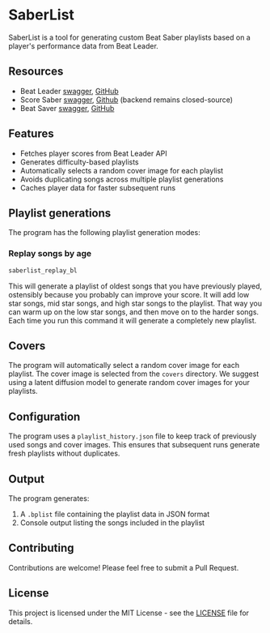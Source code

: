 # SaberList

SaberList is a tool for generating custom Beat Saber playlists based on a player's performance data from Beat Leader.

## Resources

* Beat Leader [swagger](https://api.beatleader.xyz/swagger/index.html), [GitHub](https://github.com/BeatLeader)
* Score Saber [swagger](https://docs.scoresaber.com/), [Github](https://github.com/ScoreSaber) (backend remains closed-source)
* Beat Saver [swagger](https://api.beatsaver.com/docs/), [GitHub](https://github.com/beatmaps-io/beatsaver-main)

## Features

- Fetches player scores from Beat Leader API
- Generates difficulty-based playlists
- Automatically selects a random cover image for each playlist
- Avoids duplicating songs across multiple playlist generations
- Caches player data for faster subsequent runs

## Playlist generations

The program has the following playlist generation modes:

### Replay songs by age

```sh
saberlist_replay_bl
```

This will generate a playlist of oldest songs that you have previously played, ostensibly because you probably can improve your score. It will add low star songs, mid star songs, and high star songs to the playlist. That way you can warm up on the low star songs, and then move on to the harder songs. Each time you run this command it will generate a completely new playlist.

## Covers

The program will automatically select a random cover image for each playlist. The cover image is selected from the `covers` directory. We suggest using a latent diffusion model to generate random cover images for your playlists.

## Configuration

The program uses a `playlist_history.json` file to keep track of previously used songs and cover images. This ensures that subsequent runs generate fresh playlists without duplicates.

## Output

The program generates:

1. A `.bplist` file containing the playlist data in JSON format
2. Console output listing the songs included in the playlist

## Contributing

Contributions are welcome! Please feel free to submit a Pull Request.

## License

This project is licensed under the MIT License - see the [LICENSE](LICENSE) file for details.